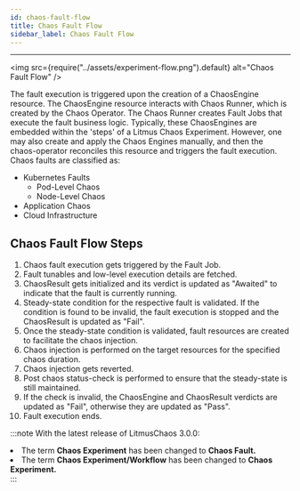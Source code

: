 ```yaml
---
id: chaos-fault-flow
title: Chaos Fault Flow
sidebar_label: Chaos Fault Flow
---
```


---

<img src={require("../assets/experiment-flow.png").default} alt="Chaos Fault Flow" />

The fault execution is triggered upon the creation of a ChaosEngine resource. The ChaosEngine resource interacts with Chaos Runner, which is created by the Chaos Operator. The Chaos Runner creates Fault Jobs that execute the fault business logic. Typically, these ChaosEngines are embedded within the 'steps' of a Litmus Chaos Experiment. However, one may also create and apply the Chaos Engines manually, and then the chaos-operator reconciles this resource and triggers the fault execution. Chaos faults are classified as:

- Kubernetes Faults
  - Pod-Level Chaos
  - Node-Level Chaos
- Application Chaos
- Cloud Infrastructure

## Chaos Fault Flow Steps

1. Chaos fault execution gets triggered by the Fault Job.
2. Fault tunables and low-level execution details are fetched.
3. ChaosResult gets initialized and its verdict is updated as "Awaited" to indicate that the fault is currently running.
4. Steady-state condition for the respective fault is validated. If the condition is found to be invalid, the fault execution is stopped and the ChaosResult is updated as "Fail".
5. Once the steady-state condition is validated, fault resources are created to facilitate the chaos injection.
6. Chaos injection is performed on the target resources for the specified chaos duration.
7. Chaos injection gets reverted.
8. Post chaos status-check is performed to ensure that the steady-state is still maintained.
9. If the check is invalid, the ChaosEngine and ChaosResult verdicts are updated as "Fail", otherwise they are updated as "Pass".
10. Fault execution ends.

:::note
With the latest release of LitmusChaos 3.0.0:

<li>The term <b>Chaos Experiment</b> has been changed to <b>Chaos Fault.</b> </li>
<li>The term <b>Chaos Experiment/Workflow</b> has been changed to <b>Chaos Experiment.</b></li>
:::